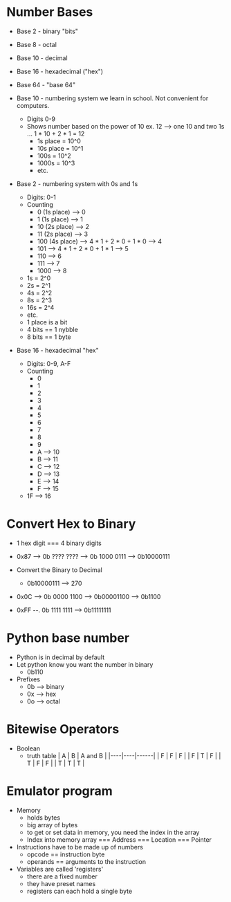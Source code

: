 # Number Bases

- Base 2 - binary "bits"
- Base 8 - octal
- Base 10 - decimal
- Base 16 - hexadecimal ("hex")
- Base 64 - "base 64"

- Base 10 - numbering system we learn in school. Not convenient for computers. 
    - Digits 0-9
    - Shows number based on the power of 10
        ex. 12 --> one 10 and two 1s ... 1 * 10 + 2 * 1 = 12
        - 1s place = 10^0
        - 10s place = 10^1
        - 100s = 10^2
        - 1000s = 10^3
        - etc. 

- Base 2 - numbering system with 0s and 1s
    - Digits: 0-1
    - Counting 
        - 0 (1s place) --> 0
        - 1 (1s place) --> 1
        - 10 (2s place) --> 2
        - 11 (2s place) --> 3
        - 100 (4s place) --> 4 * 1 + 2 * 0 + 1 * 0 --> 4
        - 101 --> 4 * 1 + 2 * 0 + 1 * 1 --> 5
        - 110 --> 6 
        - 111 --> 7
        - 1000 --> 8
    - 1s = 2^0
    - 2s = 2^1
    - 4s = 2^2
    - 8s = 2^3
    - 16s = 2^4
    - etc. 
    - 1 place is a bit
    - 4 bits == 1 nybble
    - 8 bits == 1 byte 

- Base 16 - hexadecimal "hex"
    - Digits: 0-9, A-F
    - Counting
        - 0
        - 1
        - 2
        - 3
        - 4
        - 5
        - 6
        - 7
        - 8
        - 9
        - A --> 10
        - B --> 11
        - C --> 12
        - D --> 13
        - E --> 14
        - F --> 15
    - 1F --> 16
# Convert Hex to Binary
- 1 hex digit === 4 binary digits
- 0x87 --> 0b ???? ???? --> 0b 1000 0111 --> 0b10000111
- Convert the Binary to Decimal
    - 0b10000111 --> 270

- 0x0C --> 0b 0000 1100 --> 0b00001100 --> 0b1100

- 0xFF --. 0b 1111 1111 --> 0b11111111

# Python base number
- Python is in decimal by default  
- Let python know you want the number in binary 
     - 0b110
- Prefixes 
    - 0b --> binary
    - 0x --> hex
    - 0o --> octal 

# Bitewise Operators
- Boolean
    - truth table
| A | B | A and B |
|----|----|------|
| F | F | F |
| F | T | F |
| T | F | F |
| T | T | T |

# Emulator program
- Memory 
    - holds bytes
    - big array of bytes 
    - to get or set data in memory, you need the index in the array 
    - Index into memory array === Address === Location === Pointer 
- Instructions have to be made up of numbers 
    - opcode == instruction byte
    - operands == arguments to the instruction
- Variables are called 'registers'
    - there are a fixed number 
    - they have preset names 
    - registers can each hold a single byte 

